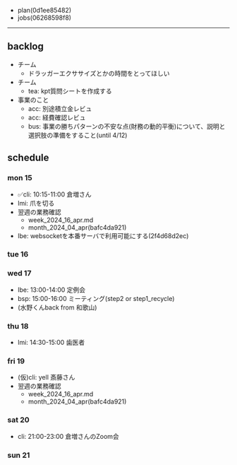 
- plan(0d1ee85482)
- jobs(06268598f8)
---

## backlog
- チーム
  - ドラッガーエクササイズとかの時間をとってほしい
- チーム
  - tea: kpt質問シートを作成する
- 事業のこと
  - acc: 別途積立金レビュ
  - acc: 経費確認レビュ
  - bus: 事業の勝ちパターンの不安な点(財務の動的平衡)について、説明と選択肢の準備をすること(until 4/12)


## schedule
### mon 15
- ✅cli: 10:15-11:00 倉増さん
- lmi: 爪を切る
- 翌週の業務確認
  - week_2024_16_apr.md
  - month_2024_04_apr(bafc4da921)
- lbe: websocketを本番サーバで利用可能にする(2f4d68d2ec)
### tue 16
### wed 17
- lbe: 13:00-14:00 定例会
- bsp: 15:00-16:00 ミーティング(step2 or step1_recycle)
- (水野くんback from 和歌山)
### thu 18
- lmi: 14:30-15:00 歯医者
### fri 19
- (仮)cli: yell 斎藤さん
- 翌週の業務確認
  - week_2024_16_apr.md
  - month_2024_04_apr(bafc4da921)

### sat 20
- cli: 21:00-23:00 倉増さんのZoom会
### sun 21




